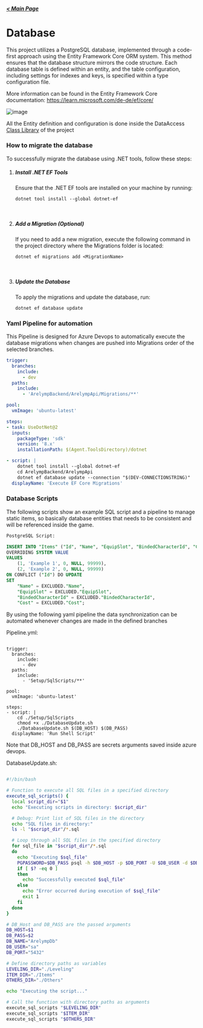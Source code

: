 ##### <a href="../README.md">< Main Page</a>
# Database

This project utilizes a PostgreSQL database, implemented through a code-first approach using the Entity Framework Core ORM system. This method ensures that the database structure mirrors the code structure. Each database table is defined within an entity, and the table configuration, including settings for indexes and keys, is specified within a type configuration file.

More information can be found in the Entity Framework Core documentation: https://learn.microsoft.com/de-de/ef/core/

![image](./Database.png)

All the Entity definition and configuration is done inside the DataAccess <a href="../ArelympBackend/DataAccess/">Class Library</a> of the project

### How to migrate the database

To successfully migrate the database using .NET tools, follow these steps:
<ol>
<li><h5> Install .NET EF Tools </h5>

Ensure that the .NET EF tools are installed on your machine by running:


```dotnet tool install --global dotnet-ef```
</li>
<br>
<li>
<h5>Add a Migration (Optional)</h5>

If you need to add a new migration, execute the following command in the project directory where the Migrations folder is located:

```dotnet ef migrations add <MigrationName>```
</li>
<br>
<li>
<h5>Update the Database</h5>

To apply the migrations and update the database, run:

```dotnet ef database update```
</li>
</ol>

### Yaml Pipeline for automation

This Pipeline is designed for Azure Devops to automatically execute the database migrations when changes are pushed into Migrations order of the selected branches.

```Yaml
trigger:
  branches:
    include:
      - dev
  paths:
    include:
      - 'ArelympBackend/ArelympApi/Migrations/**'

pool:
  vmImage: 'ubuntu-latest'

steps:
- task: UseDotNet@2
  inputs:
    packageType: 'sdk'
    version: '8.x'
    installationPath: $(Agent.ToolsDirectory)/dotnet

- script: |
    dotnet tool install --global dotnet-ef
    cd ArelympBackend/ArelympApi
    dotnet ef database update --connection "$(DEV-CONNECTIONSTRING)"
  displayName: 'Execute EF Core Migrations'
  ```

### Database Scripts

The following scripts show an example SQL script and a pipeline to manage static items, so basically database entities that needs to be consistent and will be referenced inside the game.

```SQL
PostgreSQL Script:

INSERT INTO "Items" ("Id", "Name", "EquipSlot", "BindedCharacterId", "Cost")
OVERRIDING SYSTEM VALUE
VALUES
    (1, 'Example 1', 0, NULL, 99999),
    (2, 'Example 2', 0, NULL, 99999)
ON CONFLICT ("Id") DO UPDATE
SET
    "Name" = EXCLUDED."Name",
    "EquipSlot" = EXCLUDED."EquipSlot",
    "BindedCharacterId" = EXCLUDED."BindedCharacterId",
    "Cost" = EXCLUDED."Cost";
```

By using the following yaml pipeline the data synchronization can be automated whenever changes are made in the defined branches 

Pipeline.yml:
```YML

trigger:
  branches:
    include:
      - dev
  paths:
    include:
      - 'Setup/SqlScripts/**'

pool:
  vmImage: 'ubuntu-latest'

steps:
- script: |
    cd ./Setup/SqlScripts
    chmod +x ./DatabaseUpdate.sh
    ./DatabaseUpdate.sh $(DB_HOST) $(DB_PASS)
  displayName: 'Run Shell Script'

```

Note that DB_HOST and DB_PASS are secrets arguments saved inside azure devops.

DatabaseUpdate.sh:
```sh

#!/bin/bash

# Function to execute all SQL files in a specified directory
execute_sql_scripts() {
  local script_dir="$1" 
  echo "Executing scripts in directory: $script_dir"

  # Debug: Print list of SQL files in the directory
  echo "SQL files in directory:"
  ls -l "$script_dir"/*.sql

  # Loop through all SQL files in the specified directory
  for sql_file in "$script_dir"/*.sql
  do
    echo "Executing $sql_file"
    PGPASSWORD=$DB_PASS psql -h $DB_HOST -p $DB_PORT -U $DB_USER -d $DB_NAME -f "$sql_file"
    if [ $? -eq 0 ]
    then
      echo "Successfully executed $sql_file"
    else
      echo "Error occurred during execution of $sql_file"
      exit 1
    fi
  done
}

# DB_Host and DB_PASS are the passed arguments
DB_HOST=$1
DB_PASS=$2
DB_NAME="ArelympDb"
DB_USER="sa"
DB_PORT="5432"

# Define directory paths as variables
LEVELING_DIR="./Leveling"
ITEM_DIR="./Items"
OTHERS_DIR="./Others"

echo "Executing the script..."

# Call the function with directory paths as arguments
execute_sql_scripts "$LEVELING_DIR"
execute_sql_scripts "$ITEM_DIR"
execute_sql_scripts "$OTHERS_DIR"

```